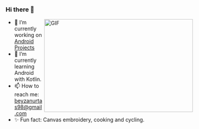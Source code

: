 ### Hi there 👋
<img align="right" alt="GIF" iframe src="https://giphy.com/embed/XD9o33QG9BoMis7iM4" width="400" height="250" />


- 🔭 I’m currently working on [Android Projects](https://github.com/beyzanurtas/UpSchool-Bootcamp-Progress)                                                             
- 🌱 I’m currently learning Android with Kotlin.
- 📫 How to reach me: beyzanurtas98@gmail.com
- :sparkles: Fun fact: Canvas embroidery, cooking and cycling.      




